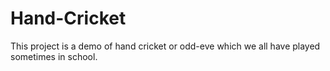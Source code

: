 # Hand-Cricket
This project is a demo of hand cricket or odd-eve which we all have played sometimes in school.
